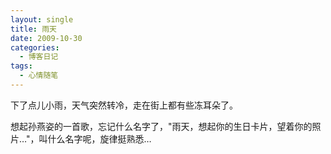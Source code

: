 ```yaml
---
layout: single
title: 雨天
date: 2009-10-30
categories:
  - 博客日记
tags:
  - 心情随笔
---
```


下了点儿小雨，天气突然转冷，走在街上都有些冻耳朵了。

想起孙燕姿的一首歌，忘记什么名字了，\"雨天，想起你的生日卡片，望着你的照片…\"，叫什么名字呢，旋律挺熟悉…
